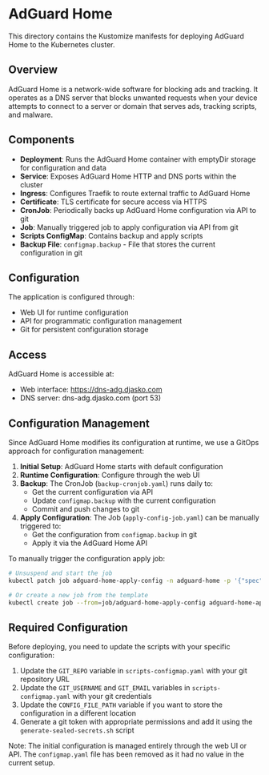 # AdGuard Home

This directory contains the Kustomize manifests for deploying AdGuard Home to the Kubernetes cluster.

## Overview

AdGuard Home is a network-wide software for blocking ads and tracking. It operates as a DNS server that blocks unwanted requests when your device attempts to connect to a server or domain that serves ads, tracking scripts, and malware.

## Components

- **Deployment**: Runs the AdGuard Home container with emptyDir storage for configuration and data
- **Service**: Exposes AdGuard Home HTTP and DNS ports within the cluster
- **Ingress**: Configures Traefik to route external traffic to AdGuard Home
- **Certificate**: TLS certificate for secure access via HTTPS
- **CronJob**: Periodically backs up AdGuard Home configuration via API to git
- **Job**: Manually triggered job to apply configuration via API from git
- **Scripts ConfigMap**: Contains backup and apply scripts
- **Backup File**: `configmap.backup` - File that stores the current configuration in git

## Configuration

The application is configured through:
- Web UI for runtime configuration
- API for programmatic configuration management
- Git for persistent configuration storage

## Access

AdGuard Home is accessible at:
- Web interface: https://dns-adg.djasko.com
- DNS server: dns-adg.djasko.com (port 53)

## Configuration Management

Since AdGuard Home modifies its configuration at runtime, we use a GitOps approach for configuration management:

1. **Initial Setup**: AdGuard Home starts with default configuration
2. **Runtime Configuration**: Configure through the web UI
3. **Backup**: The CronJob (`backup-cronjob.yaml`) runs daily to:
   - Get the current configuration via API
   - Update `configmap.backup` with the current configuration
   - Commit and push changes to git
4. **Apply Configuration**: The Job (`apply-config-job.yaml`) can be manually triggered to:
   - Get the configuration from `configmap.backup` in git
   - Apply it via the AdGuard Home API

To manually trigger the configuration apply job:
```bash
# Unsuspend and start the job
kubectl patch job adguard-home-apply-config -n adguard-home -p '{"spec":{"suspend":false}}'

# Or create a new job from the template
kubectl create job --from=job/adguard-home-apply-config adguard-home-apply-config-manual-$(date +%s) -n adguard-home
```

## Required Configuration

Before deploying, you need to update the scripts with your specific configuration:

1. Update the `GIT_REPO` variable in `scripts-configmap.yaml` with your git repository URL
2. Update the `GIT_USERNAME` and `GIT_EMAIL` variables in `scripts-configmap.yaml` with your git credentials
3. Update the `CONFIG_FILE_PATH` variable if you want to store the configuration in a different location
4. Generate a git token with appropriate permissions and add it using the `generate-sealed-secrets.sh` script

Note: The initial configuration is managed entirely through the web UI or API. The `configmap.yaml` file has been removed as it had no value in the current setup.